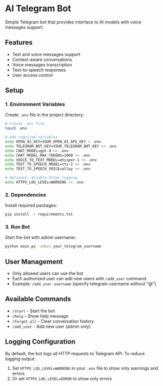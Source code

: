 # AI Telegram Bot

Simple Telegram bot that provides interface to AI models with voice messages support.

## Features
- Text and voice messages support
- Context-aware conversations
- Voice messages transcription
- Text-to-speech responses
- User access control

## Setup

### 1. Environment Variables
Create `.env` file in the project directory:
```bash
# Create .env file
touch .env

# Add required variables
echo OPEN_AI_KEY=YOUR_OPEN_AI_API_KEY > .env
echo TELEGRAM_BOT_KEY=YOUR_TELEGRAM_BOT_KEY >> .env
echo CHAT_MODEL=gpt-4 >> .env
echo CHAT_MODEL_MAX_TOKENS=1000 >> .env
echo VOICE_TO_TEXT_MODEL=whisper-1 >> .env
echo TEXT_TO_SPEECH_MODEL=tts-1 >> .env
echo TEXT_TO_SPEECH_VOICE=alloy >> .env

# Optional: disable httpx logging
echo HTTPX_LOG_LEVEL=WARNING >> .env
```

### 2. Dependencies
Install required packages:
```bash
pip install -r requirements.txt
```

### 3. Run Bot
Start the bot with admin username:
```bash
python main.py -admin your_telegram_username
```

## User Management
- Only allowed users can use the bot
- Each authorized user can add new users with `/add_user` command
- Example: `/add_user username` (specify telegram username without "@")

## Available Commands
- `/start` - Start the bot
- `/help` - Show help message
- `/forget_all` - Clear conversation history
- `/add_user` - Add new user (admin only)

## Logging Configuration
By default, the bot logs all HTTP requests to Telegram API. To reduce logging output:
1. Set `HTTPX_LOG_LEVEL=WARNING` in your `.env` file to show only warnings and errors
2. Or set `HTTPX_LOG_LEVEL=ERROR` to show only errors

